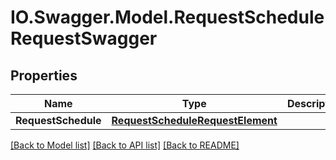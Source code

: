 # IO.Swagger.Model.RequestScheduleRequestSwagger
## Properties

Name | Type | Description | Notes
------------ | ------------- | ------------- | -------------
**RequestSchedule** | [**RequestScheduleRequestElement**](RequestScheduleRequestElement.md) |  | [optional] 

[[Back to Model list]](../README.md#documentation-for-models) [[Back to API list]](../README.md#documentation-for-api-endpoints) [[Back to README]](../README.md)

